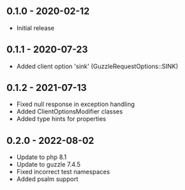 ## 0.1.0 - 2020-02-12
* Initial release

## 0.1.1 - 2020-07-23
* Added client option 'sink' (GuzzleRequestOptions::SINK)

## 0.1.2 - 2021-07-13
* Fixed null response in exception handling
* Added ClientOptionsModifier classes
* Added type hints for properties

## 0.2.0 - 2022-08-02
* Update to php 8.1
* Update to guzzle 7.4.5 
* Fixed incorrect test namespaces
* Added psalm support

